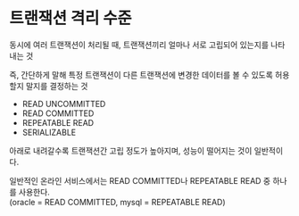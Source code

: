 # 트랜잭션 격리 수준

동시에 여러 트랜잭션이 처리될 때, 트랜잭션끼리 얼마나 서로 고립되어 있는지를 나타내는 것  


즉, 간단하게 말해 특정 트랜잭션이 다른 트랜잭션에 변경한 데이터를 볼 수 있도록 허용할지 말지를 결정하는 것  


- READ UNCOMMITTED
- READ COMMITTED
- REPEATABLE READ
- SERIALIZABLE

아래로 내려갈수록 트랜잭션간 고립 정도가 높아지며, 성능이 떨어지는 것이 일반적이다.  


일반적인 온라인 서비스에서는 READ COMMITTED나 REPEATABLE READ 중 하나를 사용한다.  
(oracle = READ COMMITTED, mysql = REPEATABLE READ)
